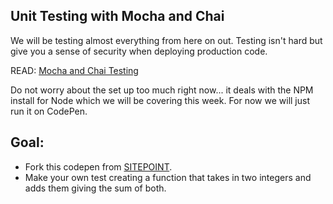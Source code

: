 ## Unit Testing with Mocha and Chai

We will be testing almost everything from here on out. Testing isn't hard but give you a sense of security when deploying production code.

READ: [Mocha and Chai Testing](https://codeburst.io/how-to-test-javascript-with-mocha-the-basics-80132324752e)

Do not worry about the set up too much right now... it deals with the NPM install for Node which we will be covering this week. For now we will just run it on CodePen.

## Goal:

- Fork this codepen from [SITEPOINT](https://codepen.io/SitePoint/pen/XXzXLX).
- Make your own test creating a function that takes in two integers and adds them giving the sum of both.

